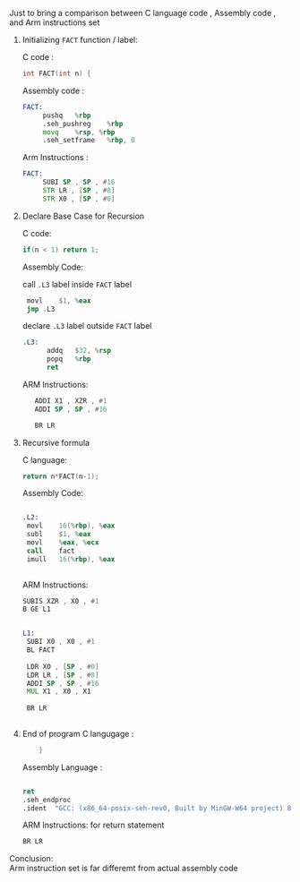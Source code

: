 Just to bring a comparison between C language code , Assembly code , and Arm instructions set   

1) Initializing `FACT` function / label:   

   C code :   
   ```c
   int FACT(int n) {
   ```   
   Assembly code :      
   ```asm
   FACT:
        pushq	%rbp
        .seh_pushreg	%rbp
        movq	%rsp, %rbp
        .seh_setframe	%rbp, 0
   ```
   Arm Instructions :
   ```asm
   FACT:
        SUBI SP , SP , #16
        STR LR , [SP , #8]
        STR X0 , [SP , #0]
   ```
2) Declare Base Case for Recursion    
    
   C code:
   ```c
   if(n < 1) return 1;
   ```   
      
   Assembly Code:   
      
   call `.L3` label inside `FACT` label
   ```asm
   	movl	$1, %eax
	jmp	.L3
   ```
   declare `.L3` label outside `FACT` label
   ```asm
   .L3:
         addq	$32, %rsp
         popq	%rbp
         ret
   ```
   
   ARM Instructions:   
   
   ```asm
      ADDI X1 , XZR , #1
      ADDI SP , SP , #16

      BR LR
   ```
3) Recursive formula

   C language:   
   ```c
   return n*FACT(n-1);
   ```
   
   Assembly Code:   
   ```asm
   
   .L2:   
	movl	16(%rbp), %eax
	subl	$1, %eax
	movl	%eax, %ecx
	call	fact
	imull	16(%rbp), %eax
	
   ```

   ARM Instructions:
   ```asm
   SUBIS XZR , X0 , #1
   B GE L1
   ```
   ```asm
   
   L1:
	SUBI X0 , X0 , #1
	BL FACT
	
	LDR XO , [SP , #0]
	LDR LR , [SP , #8]
	ADDI SP , SP , #16
	MUL X1 , X0 , X1
	
	BR LR
	
   ```
4) End of program
    C langugage :
    ```c
    	}
    ```
    Assembly Language :
    ```asm
    
    ret
	.seh_endproc
	.ident	"GCC: (x86_64-posix-seh-rev0, Built by MinGW-W64 project) 8.1.0"
	
    ```
    
    ARM Instructions:
    for return statement
 
    ```asm
    BR LR
    ```
    
    
Conclusion:    
     Arm instruction set is far differemt from actual assembly code
